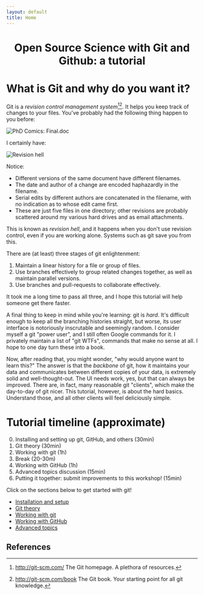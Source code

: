 ```yaml
---
layout: default
title: Home
---
```


# <center> Open Source Science with Git and Github: a tutorial </center>

# What is Git and why do you want it?

Git is a _revision control management system_[^git][^gitbook]. It helps you
keep track of changes to your files. You've probably had the following thing
happen to you before:

![PhD Comics:
Final.doc](http://www.phdcomics.com/comics/archive/phd101212s.gif)

I certainly have:

![Revision hell](/git-tutorial/images/revhell.png)

Notice:

- Different versions of the same document have different filenames.
- The date and author of a change are encoded haphazardly in the filename.
- Serial edits by different authors are concatenated in the filename, with no
  indication as to whose edit came first.
- These are just five files in one directory; other revisions are probably
  scattered around my various hard drives and as email attachments.

This is known as _revision hell_, and it happens when you don't use revision
control, even if you are working alone. Systems such as git save you from this.

There are (at least) three stages of git enlightenment:

1. Maintain a linear history for a file or group of files.
2. Use branches effectively to group related changes together, as well as
   maintain parallel versions.
3. Use branches and pull-requests to collaborate effectively.

It took me a long time to pass all three, and I hope this tutorial will help
someone get there faster.

A final thing to keep in mind while you're learning: git is *hard*.
It's difficult enough to keep all the branching histories straight, but
worse, its user interface is notoriously inscrutable and seemingly random.
I consider myself a git "power user", and I still often Google commands for
it.
I privately maintain a list of "git WTFs", commands that make no sense at all.
I hope to one day turn these into a book.

Now, after reading that, you might wonder, "why would anyone want to learn
this?"
The answer is that the *backbone* of git, how it maintains your data and
communicates between different copies of your data, is extremely solid and
well-thought-out.
The UI needs work, yes, but that can always be improved.
There are, in fact, many reasonable git "clients", which make the day-to-day of
git nicer.
This tutorial, however, is about the hard basics.
Understand those, and all other clients will feel deliciously simple.

# Tutorial timeline (approximate)

0. Installing and setting up git, GitHub, and others (30min)
1. Git theory (30min)
2. Working with git (1h)
3. Break (20-30m)
4. Working with GitHub (1h)
5. Advanced topics discussion (15min)
6. Putting it together: submit improvements to this workshop! (15min)

Click on the sections below to get started with git!

- [Installation and setup](/git-tutorial/installation/)
- [Git theory](/git-tutorial/git-theory/)
- [Working with git](/git-tutorial/working-with-git/)
- [Working with GitHub](/git-tutorial/working-with-github/)
- [Advanced topics](/git-tutorial/advanced-topics/)

## References

[^git]: http://git-scm.com/ The Git homepage. A plethora of resources.

[^gitbook]: http://git-scm.com/book The Git book. Your starting point for all
    git knowledge.
